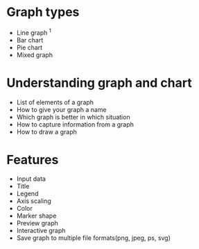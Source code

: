 # Graph types

- Line graph <sup>1</sup>
- Bar chart
- Pie chart
- Mixed graph

# Understanding graph and chart

- List of elements of a graph
- How to give your graph a name
- Which graph is better in which situation
- How to capture information from a graph
- How to draw a graph

# Features
- Input data
- Title
- Legend
- Axis scaling
- Color
- Marker shape
- Preview graph
- Interactive graph
- Save graph to multiple file formats(png, jpeg, ps, svg)
